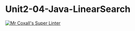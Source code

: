# Unit2-04-Java-LinearSearch
[![Mr Coxall's Super Linter](README.md/../../../workflows/Mr%20Coxall's%20Super%20Linter/badge.svg)](README.md/../../../actions)
